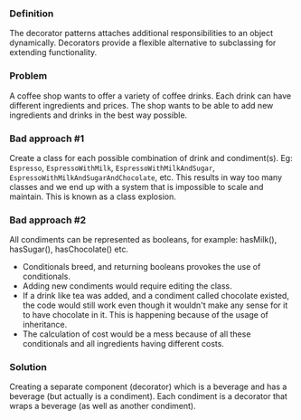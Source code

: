### Definition
The decorator patterns attaches additional responsibilities to an object dynamically.
Decorators provide a flexible alternative to subclassing for extending functionality.

### Problem
A coffee shop wants to offer a variety of coffee drinks. Each drink can have different ingredients and prices.
The shop wants to be able to add new ingredients and drinks in the best way possible.

### Bad approach #1
Create a class for each possible combination of drink and condiment(s).
Eg: `Espresso`, `EspressoWithMilk`, `EspressoWithMilkAndSugar`, `EspressoWithMilkAndSugarAndChocolate`, etc.
This results in way too many classes and we end up with a system that is impossible to scale and maintain. This is known as a class explosion.

### Bad approach #2
All condiments can be represented as booleans, for example: hasMilk(), hasSugar(), hasChocolate() etc.
- Conditionals breed, and returning booleans provokes the use of conditionals.
- Adding new condiments would require editing the class.
- If a drink like tea was added, and a condiment called chocolate existed, the code would still work even
though it wouldn't make any sense for it to have chocolate in it. This is happening because of the usage of inheritance.
- The calculation of cost would be a mess because of all these conditionals and all ingredients having different costs.

### Solution
Creating a separate component (decorator) which is a beverage and has a beverage (but actually is a condiment).
Each condiment is a decorator that wraps a beverage (as well as another condiment).
